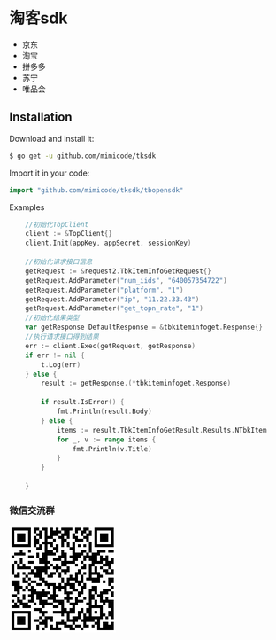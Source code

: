 # 淘客sdk

- 京东
- 淘宝
- 拼多多
- 苏宁
- 唯品会
## Installation

Download and install it:

```sh
$ go get -u github.com/mimicode/tksdk
```

Import it in your code:

```go
import "github.com/mimicode/tksdk/tbopensdk"
```
Examples
```go
	//初始化TopClient
	client := &TopClient{}
	client.Init(appKey, appSecret, sessionKey)

	//初始化请求接口信息
	getRequest := &request2.TbkItemInfoGetRequest{}
	getRequest.AddParameter("num_iids", "640057354722")
	getRequest.AddParameter("platform", "1")
	getRequest.AddParameter("ip", "11.22.33.43")
	getRequest.AddParameter("get_topn_rate", "1")
	//初始化结果类型
	var getResponse DefaultResponse = &tbkiteminfoget.Response{}
	//执行请求接口得到结果
	err := client.Exec(getRequest, getResponse)
	if err != nil {
		t.Log(err)
	} else {
		result := getResponse.(*tbkiteminfoget.Response)

		if result.IsError() {
			fmt.Println(result.Body)
		} else {
			items := result.TbkItemInfoGetResult.Results.NTbkItem
			for _, v := range items {
				fmt.Println(v.Title)
			}
		}

	}
```

### 微信交流群
![微信交流群](tksdkqun.png)